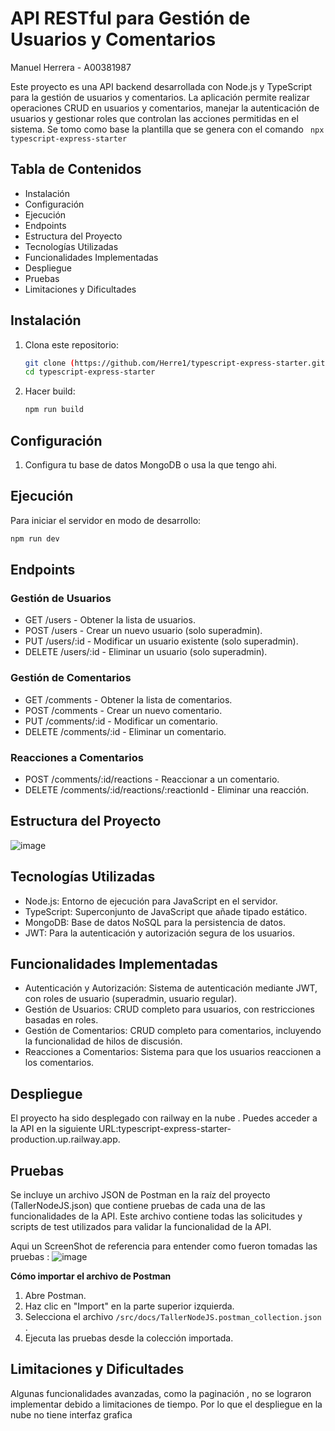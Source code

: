 # API RESTful para Gestión de Usuarios y Comentarios
Manuel Herrera - A00381987


Este proyecto es una API backend desarrollada con Node.js y TypeScript para la gestión de usuarios y comentarios. La aplicación permite realizar operaciones CRUD en usuarios y comentarios, manejar la autenticación de usuarios y gestionar roles que controlan las acciones permitidas en el sistema.
Se tomo como base la plantilla que se genera con el comando ``` npx typescript-express-starter```

## Tabla de Contenidos
- Instalación
- Configuración
- Ejecución
- Endpoints
- Estructura del Proyecto
- Tecnologías Utilizadas
- Funcionalidades Implementadas
- Despliegue
- Pruebas
- Limitaciones y Dificultades

## Instalación

1. Clona este repositorio:
    ```bash
    git clone (https://github.com/Herre1/typescript-express-starter.git)
    cd typescript-express-starter
    ```

2. Hacer build:
    ```bash
    npm run build
    ```

## Configuración

1. Configura tu base de datos MongoDB o usa la que tengo ahi.

## Ejecución

Para iniciar el servidor en modo de desarrollo:

```bash
npm run dev
```

## Endpoints

### Gestión de Usuarios
- GET /users - Obtener la lista de usuarios.
- POST /users - Crear un nuevo usuario (solo superadmin).
- PUT /users/:id - Modificar un usuario existente (solo superadmin).
- DELETE /users/:id - Eliminar un usuario (solo superadmin).

### Gestión de Comentarios
- GET /comments - Obtener la lista de comentarios.
- POST /comments - Crear un nuevo comentario.
- PUT /comments/:id - Modificar un comentario.
- DELETE /comments/:id - Eliminar un comentario.
  
### Reacciones a Comentarios
- POST /comments/:id/reactions - Reaccionar a un comentario.
- DELETE /comments/:id/reactions/:reactionId - Eliminar una reacción.

## Estructura del Proyecto
![image](https://github.com/user-attachments/assets/b4be0189-5114-4599-b12a-3f370e3bf129)


## Tecnologías Utilizadas
- Node.js: Entorno de ejecución para JavaScript en el servidor.
- TypeScript: Superconjunto de JavaScript que añade tipado estático.
- MongoDB: Base de datos NoSQL para la persistencia de datos.
- JWT: Para la autenticación y autorización segura de los usuarios.

## Funcionalidades Implementadas
- Autenticación y Autorización: Sistema de autenticación mediante JWT, con roles de usuario (superadmin, usuario regular).
- Gestión de Usuarios: CRUD completo para usuarios, con restricciones basadas en roles.
- Gestión de Comentarios: CRUD completo para comentarios, incluyendo la funcionalidad de hilos de discusión.
- Reacciones a Comentarios: Sistema para que los usuarios reaccionen a los comentarios.

## Despliegue
El proyecto ha sido desplegado con railway en la nube . Puedes acceder a la API en la siguiente URL:typescript-express-starter-production.up.railway.app.

## Pruebas
Se incluye un archivo JSON de Postman en la raíz del proyecto (TallerNodeJS.json) que contiene pruebas de cada una de las funcionalidades de la API.
Este archivo contiene todas las solicitudes y scripts de test utilizados para validar la funcionalidad de la API.

Aqui un ScreenShot de referencia para entender como fueron tomadas las pruebas : 
![image](https://github.com/user-attachments/assets/4e2f3686-fe0b-4b9e-b22c-1bf01e79dab1)

 
**Cómo importar el archivo de Postman**

1. Abre Postman.
2. Haz clic en "Import" en la parte superior izquierda.
3. Selecciona el archivo `/src/docs/TallerNodeJS.postman_collection.json` .
4. Ejecuta las pruebas desde la colección importada.



## Limitaciones y Dificultades
Algunas funcionalidades avanzadas, como la paginación , no se lograron implementar debido a limitaciones de tiempo.
Por lo que el despliegue en la nube no tiene interfaz grafica
